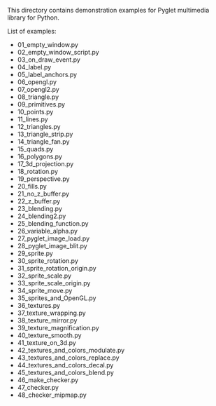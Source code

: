 This directory contains demonstration examples for Pyglet multimedia library for Python.

List of examples:

* 01_empty_window.py
* 02_empty_window_script.py
* 03_on_draw_event.py
* 04_label.py
* 05_label_anchors.py
* 06_opengl.py
* 07_opengl2.py
* 08_triangle.py
* 09_primitives.py
* 10_points.py
* 11_lines.py
* 12_triangles.py
* 13_triangle_strip.py
* 14_triangle_fan.py
* 15_quads.py
* 16_polygons.py
* 17_3d_projection.py
* 18_rotation.py
* 19_perspective.py
* 20_fills.py
* 21_no_z_buffer.py
* 22_z_buffer.py
* 23_blending.py
* 24_blending2.py
* 25_blending_function.py
* 26_variable_alpha.py
* 27_pyglet_image_load.py
* 28_pyglet_image_blit.py
* 29_sprite.py
* 30_sprite_rotation.py
* 31_sprite_rotation_origin.py
* 32_sprite_scale.py
* 33_sprite_scale_origin.py
* 34_sprite_move.py
* 35_sprites_and_OpenGL.py
* 36_textures.py
* 37_texture_wrapping.py
* 38_texture_mirror.py
* 39_texture_magnification.py
* 40_texture_smooth.py
* 41_texture_on_3d.py
* 42_textures_and_colors_modulate.py
* 43_textures_and_colors_replace.py
* 44_textures_and_colors_decal.py
* 45_textures_and_colors_blend.py
* 46_make_checker.py
* 47_checker.py
* 48_checker_mipmap.py

